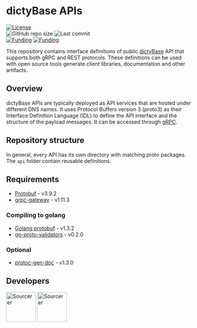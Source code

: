 # dictyBase APIs
[![License](https://img.shields.io/badge/License-BSD%202--Clause-blue.svg)](LICENSE)   
![GitHub repo size](https://img.shields.io/github/repo-size/dictyBase/dictybaseapis?style=plastic)
![Last commit](https://badgen.net/github/last-commit/dictyBase/dictybaseapis/master)   
[![Funding](https://badgen.net/badge/NIGMS/Rex%20L%20Chisholm,dictyBase/yellow?list=|)](https://projectreporter.nih.gov/project_info_description.cfm?aid=9476993)
[![Funding](https://badgen.net/badge/NIGMS/Rex%20L%20Chisholm,DSC/yellow?list=|)](https://projectreporter.nih.gov/project_info_description.cfm?aid=9438930)


This repository contains interface definitions of public
[dictyBase](http://dictybase.org) API that supports both gRPC and REST
protocols. These definitions can be used with open source tools generate client
libraries, documentation and other artifacts.

## Overview 
dictyBase APIs are typically deployed as API services that are hosted under different DNS names. 
It uses Protocol Buffers version 3 (proto3) as their Interface
Definition Language (IDL) to define the API interface and the structure of the
payload messages. It can be accessed through [gRPC](https://grpc.io).

## Repository structure
In general, every API has its own directory with matching proto packages. The
`api` folder contain reusable definitions.

## Requirements
* [Protobuf](https://github.com/protocolbuffers/protobuf) - v3.9.2
* [grpc-gateway](https://github.com/grpc-ecosystem/grpc-gateway) - v1.11.3
### Compiling to golang
* [Golang protobuf](https://github.com/golang/protobuf) - v1.3.2
* [go-proto-validators](https://github.com/mwitkow/go-proto-validators) - v0.2.0
### Optional
* [protoc-gen-doc](https://github.com/pseudomuto/protoc-gen-doc/) - v1.3.0


## Developers
<a href="https://sourcerer.io/cybersiddhu"><img src="https://sourcerer.io/assets/avatar/cybersiddhu" height="80px" alt="Sourcerer"></a>
<a href="https://sourcerer.io/wildlifehexagon"><img src="https://sourcerer.io/assets/avatar/wildlifehexagon" height="80px" alt="Sourcerer"></a>
